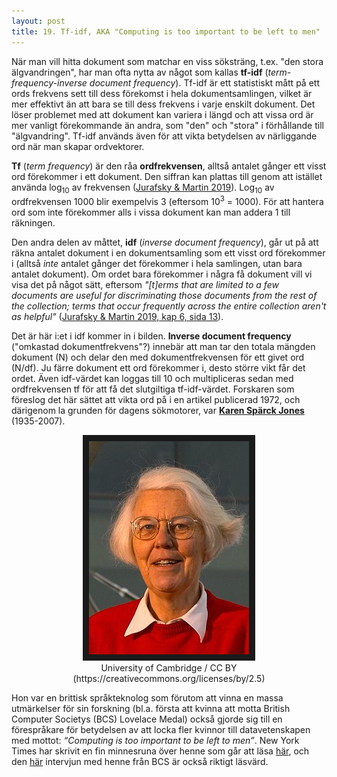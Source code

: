 ```yaml
---
layout: post
title: 19. Tf-idf, AKA "Computing is too important to be left to men"
---
```


När man vill hitta dokument som matchar en viss söksträng, t.ex. "den stora älgvandringen", har man ofta nytta av något som kallas **tf-idf** (*term-frequency-inverse document frequency*). Tf-idf är ett statistiskt mått på ett ords frekvens sett till dess förekomst i hela dokumentsamlingen, vilket är mer effektivt än att bara se till dess frekvens i varje enskilt dokument. Det löser problemet med att dokument kan variera i längd och att vissa ord är mer vanligt förekommande än andra, som "den" och "stora" i förhållande till "älgvandring". Tf-idf används även för att vikta betydelsen av närliggande ord när man skapar ordvektorer.   

**Tf** (*term frequency*) är den råa **ordfrekvensen**, alltså antalet gånger ett visst ord förekommer i ett dokument. Den siffran kan plattas till genom att istället använda log<sub>10</sub> av frekvensen ([Jurafsky & Martin 2019](https://web.stanford.edu/~jurafsky/slp3/6.pdf)). Log<sub>10</sub> av ordfrekvensen 1000 blir exempelvis 3 (eftersom 10<sup>3</sup> = 1000). För att hantera ord som inte förekommer alls i vissa dokument kan man addera 1 till räkningen. 

Den andra delen av måttet, **idf** (*inverse document frequency*), går ut på att räkna antalet dokument i en dokumentsamling som ett visst ord förekommer i (alltså *inte* antalet gånger det förekommer i hela samlingen, utan bara antalet dokument). Om ordet bara förekommer i några få dokument vill vi visa det på något sätt, eftersom *"[t]erms that are limited to a few documents are useful for discriminating those documents from the rest of the collection; terms that occur frequently across the entire collection aren't as helpful"* ([Jurafsky & Martin 2019, kap 6, sida 13](https://web.stanford.edu/~jurafsky/slp3/6.pdf)). 

Det är här i:et i idf kommer in i bilden. **Inverse document frequency** ("omkastad dokumentfrekvens"?) innebär att man tar den totala mängden dokument (N) och delar den med dokumentfrekvensen för ett givet ord (N/df). Ju färre dokument ett ord förekommer i, desto större vikt får det ordet. Även idf-värdet kan loggas till 10 och multipliceras sedan med ordfrekvensen tf för att få det slutgiltiga tf-idf-värdet. Forskaren som föreslog det här sättet att vikta ord på i en artikel publicerad 1972, och därigenom la grunden för dagens sökmotorer, var [**Karen Spärck Jones**](https://en.wikipedia.org/wiki/Karen_Sp%C3%A4rck_Jones) (1935-2007).

<p align="center">
<img src="/images/sparck_jones.jpg" alt="Karen Spärck Jones" border="10" /><br>University of Cambridge / CC BY (https://creativecommons.org/licenses/by/2.5)
</p> 

Hon var en brittisk språkteknolog som förutom att vinna en massa utmärkelser för sin forskning (bl.a. första att kvinna att motta British Computer Societys (BCS) Lovelace Medal) också gjorde sig till en förespråkare för betydelsen av att locka fler kvinnor till datavetenskapen med mottot: *“Computing is too important to be left to men”*. New York Times har skrivit en fin minnesruna över henne som går att läsa [här](https://www.nytimes.com/2019/01/02/obituaries/karen-sparck-jones-overlooked.html), och den [här](https://www.bcs.org/content-hub/computings-too-important-to-be-left-to-men/) intervjun med henne från BCS är också riktigt läsvärd. 